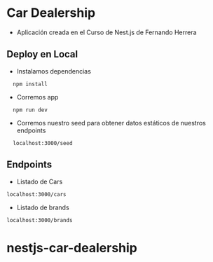 # Car Dealership

- Aplicación creada en el Curso de Nest.js de Fernando Herrera

## Deploy en Local

- Instalamos dependencias

```
  npm install
```

- Corremos app

```
  npm run dev
```

- Corremos nuestro seed para obtener datos estáticos de nuestros endpoints

```
  localhost:3000/seed
```

## Endpoints

- Listado de Cars

```
localhost:3000/cars
```

- Listado de brands

```
localhost:3000/brands
```
# nestjs-car-dealership
